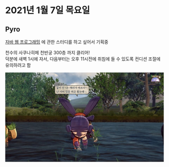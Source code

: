 # 2021년 1월 7일 목요일

## Pyro

[자바 웹 프로그래밍](http://www.yes24.com/Product/Goods/31869154) 에 관한 스터디를 하고 싶어서 기획중

천수의 사쿠나히메 천반궁 300층 까지 클리어!<br>
덕분에 새벽 1시에 자서, 다음부터는 오후 11시전에 취침에 들 수 있도록 컨디션 조절에 유의하려고 함

![sakuna_working](./img/sakuna_1.jpeg)

